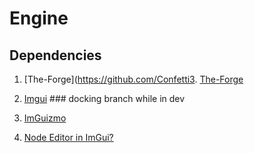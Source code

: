 # Engine

## Dependencies
1. [The-Forge](https://github.com/Confetti3. [The-Forge](https://github.com/ConfettiFX/The-Forge)

2. [Imgui](https://github.com/ocornut/imgui) ### docking branch while in dev
3. [ImGuizmo](https://github.com/CedricGuillemet/ImGuizmo)


4. [Node Editor in ImGui?](https://github.com/thedmd/imgui-node-editor)
